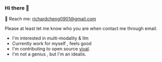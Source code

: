 ### Hi there 👋

📮 Reach me: richardcheng0901@gmail.com

Please at least let me know who you are when contact me through email.

* I'm interested in multi-modality & llm
* Currently work for myself , feels good
* I'm contributing to open source [yival](https://github.com/YiVal/YiVal).
* I'm not a genius , but I'm an idealis.

<!--
**crazycth/crazycth** is a ✨ _special_ ✨ repository because its `README.md` (this file) appears on your GitHub profile.

Here are some ideas to get you started:

- 🔭 I’m currently working on ...
- 🌱 I’m currently learning ...
- 👯 I’m looking to collaborate on ...
- 🤔 I’m looking for help with ...
- 💬 Ask me about ...
- 📫 How to reach me: ...
- 😄 Pronouns: ...
- ⚡ Fun fact: ...
-->
